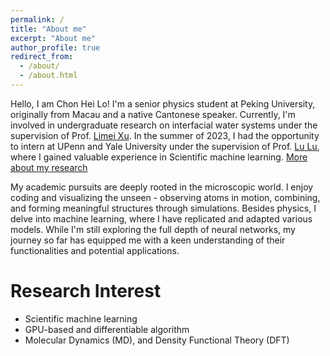 ```yaml
---
permalink: /
title: "About me"
excerpt: "About me"
author_profile: true
redirect_from: 
  - /about/
  - /about.html
---
```


Hello, I am Chon Hei Lo! I'm a senior physics student at Peking University, originally from Macau and a native Cantonese speaker. Currently, I'm involved in undergraduate research on interfacial water systems under the supervision of Prof. [Limei Xu](https://icqm.pku.edu.cn/rydw/jzyg/236918.htm). In the summer of 2023, I had the opportunity to intern at UPenn and Yale University under the supervision of Prof. [Lu Lu](https://lugroup.yale.edu), where I gained valuable experience in Scientific machine learning. [More about my research](research/)

My academic pursuits are deeply rooted in the microscopic world. I enjoy coding and visualizing the unseen - observing atoms in motion, combining, and forming meaningful structures through simulations. Besides physics, I delve into machine learning, where I have replicated and adapted various models. While I'm still exploring the full depth of neural networks, my journey so far has equipped me with a keen understanding of their functionalities and potential applications.

Research Interest
======
- Scientific machine learning
- GPU-based and differentiable algorithm
- Molecular Dynamics (MD), and Density Functional Theory (DFT)

